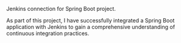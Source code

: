 Jenkins connection for Spring Boot project. 

As part of this project, I have successfully integrated a Spring Boot application with Jenkins to gain a comprehensive understanding of continuous integration practices.
